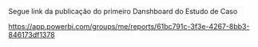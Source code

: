 Segue link da publicação do primeiro Danshboard do Estudo de Caso

https://app.powerbi.com/groups/me/reports/61bc791c-3f3e-4267-8bb3-846173df1378
